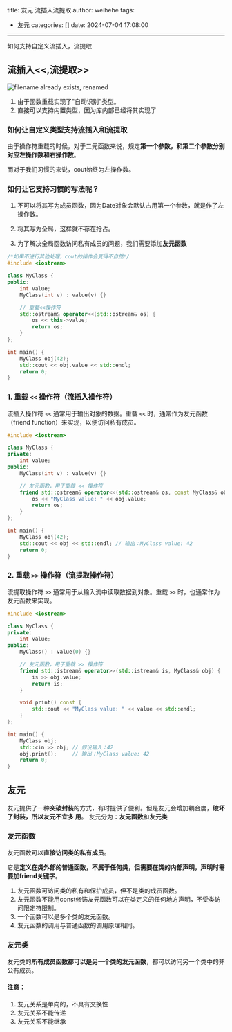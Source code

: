 title: 友元 流插入流提取
author: weihehe
tags:
  - 友元
categories: []
date: 2024-07-04 17:08:00
---
如何支持自定义流插入，流提取
<!-- more -->
## 流插入<<,流提取>>
![filename already exists, renamed](/images/io.png)

1. 由于函数重载实现了"自动识别"类型。
2. 直接可以支持内置类型，因为库内部已经将其实现了

### 如何让自定义类型支持流插入和流提取

由于操作符重载的时候，对于二元函数来说，规定**第一个参数，和第二个参数分别对应左操作数和右操作数**。

而对于我们习惯的来说，cout始终为左操作数。


### **如何让它支持习惯的写法呢？**

1. 不可以将其写为成员函数，因为Date对象会默认占用第一个参数，就是作了左操作数。

2. 将其写为全局，这样就不存在抢占。
3. 为了解决全局函数访问私有成员的问题，我们需要添加**友元函数**
```cpp
/*如果不进行其他处理，cout的操作会变得不自然*/
#include <iostream>

class MyClass {
public:
    int value;
    MyClass(int v) : value(v) {}

    // 重载<<操作符
    std::ostream& operator<<(std::ostream& os) {
        os << this->value;
        return os;
    }
};

int main() {
    MyClass obj(42);
    std::cout << obj.value << std::endl;  
    return 0;
}

```


### 1. 重载 `<<` 操作符（流插入操作符）

流插入操作符 `<<` 通常用于输出对象的数据。重载 `<<` 时，通常作为友元函数（friend function）来实现，以便访问私有成员。

```cpp
#include <iostream>

class MyClass {
private:
    int value;
public:
    MyClass(int v) : value(v) {}

    // 友元函数，用于重载 << 操作符
    friend std::ostream& operator<<(std::ostream& os, const MyClass& obj) {
        os << "MyClass value: " << obj.value;
        return os;
    }
};

int main() {
    MyClass obj(42);
    std::cout << obj << std::endl; // 输出：MyClass value: 42
    return 0;
}
```

### 2. 重载 `>>` 操作符（流提取操作符）

流提取操作符 `>>` 通常用于从输入流中读取数据到对象。重载 `>>` 时，也通常作为友元函数来实现。

```cpp
#include <iostream>

class MyClass {
private:
    int value;
public:
    MyClass() : value(0) {}

    // 友元函数，用于重载 >> 操作符
    friend std::istream& operator>>(std::istream& is, MyClass& obj) {
        is >> obj.value;
        return is;
    }

    void print() const {
        std::cout << "MyClass value: " << value << std::endl;
    }
};

int main() {
    MyClass obj;
    std::cin >> obj; // 假设输入：42
    obj.print();     // 输出：MyClass value: 42
    return 0;
}
```

## 友元

友元提供了一种**突破封装**的方式，有时提供了便利。但是友元会增加耦合度，**破坏了封装，所以友元不宜多
用**。
友元分为：**友元函数**和**友元类**

### 友元函数

友元函数可以**直接访问类的私有成员**。


它是**定义在类外部的普通函数，不属于任何类，但需要在类的内部声明，声明时需要加friend关键字**。

1. 友元函数可访问类的私有和保护成员，但不是类的成员函数。 
2. 友元函数不能用const修饰友元函数可以在类定义的任何地方声明，不受类访问限定符限制。
3. 一个函数可以是多个类的友元函数。
4. 友元函数的调用与普通函数的调用原理相同。

### 友元类

友元类的**所有成员函数都可以是另一个类的友元函数**，都可以访问另一个类中的非公有成员。


#### 注意：

1. 友元关系是单向的，不具有交换性
2. 友元关系不能传递
3. 友元关系不能继承